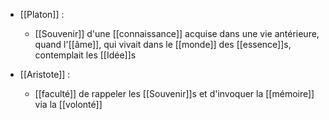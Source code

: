 - [[Platon]] : 
	- [[Souvenir]] d'une [[connaissance]] acquise dans une vie antérieure, quand l'[[âme]], qui vivait dans le [[monde]] des [[essence]]s, contemplait les [[Idée]]s

- [[Aristote]] :
	- [[faculté]] de rappeler les [[Souvenir]]s et d'invoquer la [[mémoire]] via la [[volonté]]